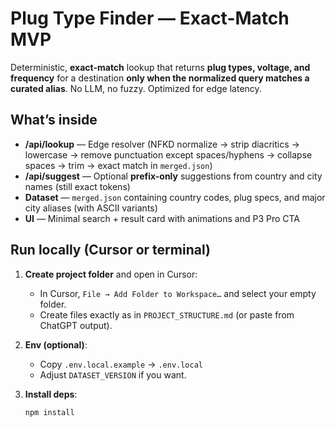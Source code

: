 # Plug Type Finder — Exact-Match MVP

Deterministic, **exact-match** lookup that returns **plug types, voltage, and frequency** for a destination **only when the normalized query matches a curated alias**. No LLM, no fuzzy. Optimized for edge latency.

## What’s inside

- **/api/lookup** — Edge resolver (NFKD normalize → strip diacritics → lowercase → remove punctuation except spaces/hyphens → collapse spaces → trim → exact match in `merged.json`)
- **/api/suggest** — Optional **prefix-only** suggestions from country and city names (still exact tokens)
- **Dataset** — `merged.json` containing country codes, plug specs, and major city aliases (with ASCII variants)
- **UI** — Minimal search + result card with animations and P3 Pro CTA

## Run locally (Cursor or terminal)

1. **Create project folder** and open in Cursor:
   - In Cursor, `File → Add Folder to Workspace…` and select your empty folder.
   - Create files exactly as in `PROJECT_STRUCTURE.md` (or paste from ChatGPT output).

2. **Env (optional)**:
   - Copy `.env.local.example` → `.env.local`
   - Adjust `DATASET_VERSION` if you want.

3. **Install deps**:
   ```bash
   npm install
